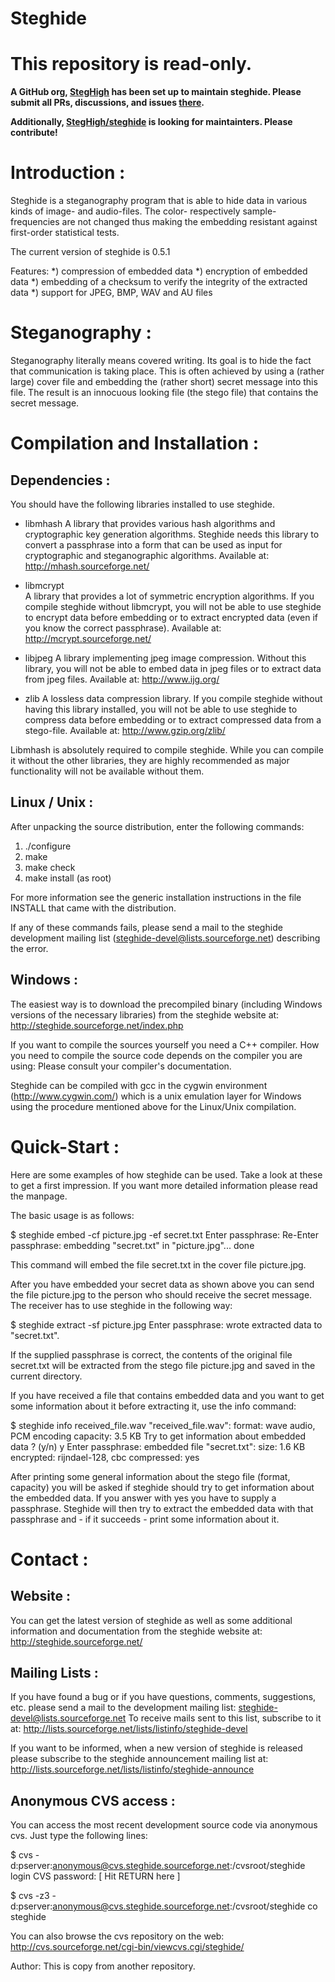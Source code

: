 # Steghide

# This repository is read-only.

**A GitHub org, [StegHigh](https://github.com/orgs/StegHigh/) has been set up to maintain steghide. Please submit all PRs, discussions, and issues [there](https://github.com/StegHigh/steghide).**

**Additionally, [StegHigh/steghide](https://github.com/orgs/StegHigh) is looking for maintainters. Please contribute!**

Introduction :
==============

Steghide is a steganography program that is able to hide data in various kinds
of image- and audio-files. The color- respectively sample-frequencies are not
changed thus making the embedding resistant against first-order statistical
tests.

The current version of steghide is 0.5.1

Features:
*) compression of embedded data
*) encryption of embedded data
*) embedding of a checksum to verify the integrity of the extracted data
*) support for JPEG, BMP, WAV and AU files

Steganography :
===============

Steganography literally means covered writing. Its goal is to hide the fact
that communication is taking place. This is often achieved by using a (rather
large) cover file and embedding the (rather short) secret message into this
file. The result is an innocuous looking file (the stego file) that contains
the secret message.

Compilation and Installation :
==============================

Dependencies :
--------------
You should have the following libraries installed to use steghide.

* libmhash
  A library that provides various hash algorithms and cryptographic key
  generation algorithms. Steghide needs this library to convert a passphrase
  into a form that can be used as input for cryptographic and steganographic
  algorithms.
  Available at: http://mhash.sourceforge.net/

* libmcrypt  
  A library that provides a lot of symmetric encryption algorithms. If you
  compile steghide without libmcrypt, you will not be able to use steghide to
  encrypt data before embedding or to extract encrypted data (even if you know
  the correct passphrase).
  Available at: http://mcrypt.sourceforge.net/

* libjpeg
  A library implementing jpeg image compression. Without this library, you will
  not be able to embed data in jpeg files or to extract data from jpeg files.
  Available at: http://www.ijg.org/

* zlib
  A lossless data compression library. If you compile steghide without having
  this library installed, you will not be able to use steghide to compress data
  before embedding or to extract compressed data from a stego-file.
  Available at: http://www.gzip.org/zlib/

Libmhash is absolutely required to compile steghide. While you can compile it
without the other libraries, they are highly recommended as major functionality
will not be available without them.

Linux / Unix :
--------------
After unpacking the source distribution, enter the following commands:

1) ./configure 
2) make
3) make check
4) make install (as root)

For more information see the generic installation instructions in the file
INSTALL that came with the distribution.

If any of these commands fails, please send a mail to the steghide development
mailing list (steghide-devel@lists.sourceforge.net) describing the error.
 
Windows :
---------
The easiest way is to download the precompiled binary (including Windows
versions of the necessary libraries) from the steghide website at:
http://steghide.sourceforge.net/index.php

If you want to compile the sources yourself you need a C++ compiler. How you
need to compile the source code depends on the compiler you are using: Please
consult your compiler's documentation.

Steghide can be compiled with gcc in the cygwin environment
(http://www.cygwin.com/) which is a unix emulation layer for Windows using the
procedure mentioned above for the Linux/Unix compilation.

Quick-Start :
=============

Here are some examples of how steghide can be used. Take a look at these to get
a first impression. If you want more detailed information please read the
manpage.

The basic usage is as follows:

  $ steghide embed -cf picture.jpg -ef secret.txt
  Enter passphrase:
  Re-Enter passphrase:
  embedding "secret.txt" in "picture.jpg"... done

This command will embed the file secret.txt in the cover file picture.jpg.

After you have embedded your secret data as shown above you can send the file
picture.jpg to the person who should receive the secret message. The receiver
has to use steghide in the following way:

  $ steghide extract -sf picture.jpg
  Enter passphrase:
  wrote extracted data to "secret.txt".

If the supplied passphrase is correct, the contents of the original file
secret.txt will be extracted from the stego file picture.jpg and saved
in the current directory.

If you have received a file that contains embedded data and you want to get
some information about it before extracting it, use the info command:

  $ steghide info received_file.wav
  "received_file.wav":
    format: wave audio, PCM encoding
    capacity: 3.5 KB
  Try to get information about embedded data ? (y/n) y
  Enter passphrase:
    embedded file "secret.txt":
      size: 1.6 KB
      encrypted: rijndael-128, cbc
      compressed: yes

After printing some general information about the stego file (format, capacity) you will be
asked if steghide should try to get information about the embedded data. If you answer with
yes you have to supply a passphrase. Steghide will then try to extract the embedded data
with that passphrase and - if it succeeds - print some information about it.

Contact :
=========

Website :
---------
You can get the latest version of steghide as well as some additional
information and documentation from the steghide website at:
http://steghide.sourceforge.net/

Mailing Lists :
---------------
If you have found a bug or if you have questions, comments, suggestions, etc.
please send a mail to the development mailing list:
steghide-devel@lists.sourceforge.net
To receive mails sent to this list, subscribe to it at:
http://lists.sourceforge.net/lists/listinfo/steghide-devel

If you want to be informed, when a new version of steghide is released please
subscribe to the steghide announcement mailing list at:
http://lists.sourceforge.net/lists/listinfo/steghide-announce

Anonymous CVS access :
----------------------

You can access the most recent development source code via anonymous cvs. Just
type the following lines:

$ cvs -d:pserver:anonymous@cvs.steghide.sourceforge.net:/cvsroot/steghide login
CVS password:  [ Hit RETURN here ]

$ cvs -z3 -d:pserver:anonymous@cvs.steghide.sourceforge.net:/cvsroot/steghide co steghide

You can also browse the cvs repository on the web:
http://cvs.sourceforge.net/cgi-bin/viewcvs.cgi/steghide/

Author:
This is copy from another repository.

